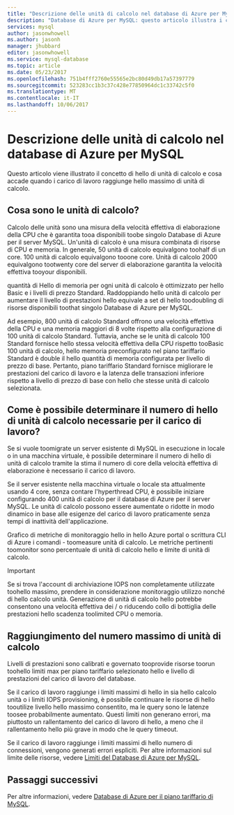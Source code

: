 ```yaml
---
title: "Descrizione delle unità di calcolo nel database di Azure per MySQL | Microsoft Docs"
description: "Database di Azure per MySQL: questo articolo illustra i concetti di hello di unità di calcolo e cosa accade quando il carico di lavoro raggiunge hello massimo di unità di calcolo."
services: mysql
author: jasonwhowell
ms.author: jasonh
manager: jhubbard
editor: jasonwhowell
ms.service: mysql-database
ms.topic: article
ms.date: 05/23/2017
ms.openlocfilehash: 751b4fff2760e55565e2bc80d49db17a57397779
ms.sourcegitcommit: 523283cc1b3c37c428e77850964dc1c33742c5f0
ms.translationtype: MT
ms.contentlocale: it-IT
ms.lasthandoff: 10/06/2017
---
```

# <a name="explaining-compute-units-in-azure-database-for-mysql"></a>Descrizione delle unità di calcolo nel database di Azure per MySQL
Questo articolo viene illustrato il concetto di hello di unità di calcolo e cosa accade quando i carico di lavoro raggiunge hello massimo di unità di calcolo.

## <a name="what-are-compute-units"></a>Cosa sono le unità di calcolo?
Calcolo delle unità sono una misura della velocità effettiva di elaborazione della CPU che è garantita tooa disponibili toobe singolo Database di Azure per il server MySQL. Un'unità di calcolo è una misura combinata di risorse di CPU e memoria. In generale, 50 unità di calcolo equivalgono toohalf di un core. 100 unità di calcolo equivalgono tooone core. Unità di calcolo 2000 equivalgono tootwenty core del server di elaborazione garantita la velocità effettiva tooyour disponibili.

quantità di Hello di memoria per ogni unità di calcolo è ottimizzato per hello Basic e i livelli di prezzo Standard. Raddoppiando hello unità di calcolo per aumentare il livello di prestazioni hello equivale a set di hello toodoubling di risorse disponibili toothat singolo Database di Azure per MySQL.

Ad esempio, 800 unità di calcolo Standard offrono una velocità effettiva della CPU e una memoria maggiori di 8 volte rispetto alla configurazione di 100 unità di calcolo Standard. Tuttavia, anche se le unità di calcolo 100 Standard fornisce hello stessa velocità effettiva della CPU rispetto tooBasic 100 unità di calcolo, hello memoria preconfigurato nel piano tariffario Standard è double il hello quantità di memoria configurata per livello di prezzo di base. Pertanto, piano tariffario Standard fornisce migliorare le prestazioni del carico di lavoro e la latenza delle transazioni inferiore rispetto a livello di prezzo di base con hello che stesse unità di calcolo selezionata.

## <a name="how-can-i-determine-hello-number-of-compute-units-needed-for-my-workload"></a>Come è possibile determinare il numero di hello di unità di calcolo necessarie per il carico di lavoro?
Se si vuole toomigrate un server esistente di MySQL in esecuzione in locale o in una macchina virtuale, è possibile determinare il numero di hello di unità di calcolo tramite la stima il numero di core della velocità effettiva di elaborazione è necessario il carico di lavoro. 

Se il server esistente nella macchina virtuale o locale sta attualmente usando 4 core, senza contare l'hyperthread CPU, è possibile iniziare configurando 400 unità di calcolo per il database di Azure per il server MySQL. Le unità di calcolo possono essere aumentate o ridotte in modo dinamico in base alle esigenze del carico di lavoro praticamente senza tempi di inattività dell'applicazione. 

Grafico di metriche di monitoraggio hello in hello Azure portal o scrittura CLI di Azure i comandi - toomeasure unità di calcolo. Le metriche pertinenti toomonitor sono percentuale di unità di calcolo hello e limite di unità di calcolo.

>[!IMPORTANT]
> Se si trova l'account di archiviazione IOPS non completamente utilizzate toohello massimo, prendere in considerazione monitoraggio utilizzo nonché di hello calcolo unità. Generazione di unità di calcolo hello potrebbe consentono una velocità effettiva dei / o riducendo collo di bottiglia delle prestazioni hello scadenza toolimited CPU o memoria.

## <a name="what-happens-when-i-hit-my-maximum-compute-units"></a>Raggiungimento del numero massimo di unità di calcolo
Livelli di prestazioni sono calibrati e governato tooprovide risorse toorun toohello limiti max per piano tariffario selezionato hello e livello di prestazioni del carico di lavoro del database. 

Se il carico di lavoro raggiunge i limiti massimi di hello in sia hello calcolo unità o i limiti IOPS provisioning, è possibile continuare le risorse di hello tooutilize livello hello massimo consentito, ma le query sono le latenze toosee probabilmente aumentato. Questi limiti non generano errori, ma piuttosto un rallentamento del carico di lavoro di hello, a meno che il rallentamento hello più grave in modo che le query timeout. 

Se il carico di lavoro raggiunge i limiti massimi di hello numero di connessioni, vengono generati errori espliciti. Per altre informazioni sul limite delle risorse, vedere [Limiti del Database di Azure per MySQL](concepts-limits.md).

## <a name="next-steps"></a>Passaggi successivi
Per altre informazioni, vedere [Database di Azure per il piano tariffario di MySQL](./concepts-service-tiers.md).
